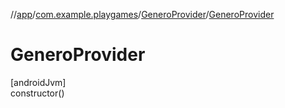 //[app](../../../index.md)/[com.example.playgames](../index.md)/[GeneroProvider](index.md)/[GeneroProvider](-genero-provider.md)

# GeneroProvider

[androidJvm]\
constructor()
